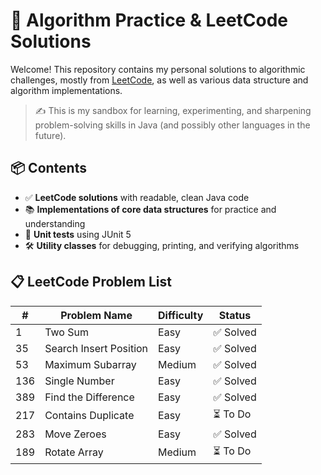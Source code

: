 # 🧠 Algorithm Practice & LeetCode Solutions

Welcome! This repository contains my personal solutions to algorithmic challenges, mostly from [LeetCode](https://leetcode.com), as well as various data structure and algorithm implementations.

> ✍️ This is my sandbox for learning, experimenting, and sharpening problem-solving skills in Java (and possibly other languages in the future).

## 📦 Contents

- ✅ **LeetCode solutions** with readable, clean Java code
- 📚 **Implementations of core data structures** for practice and understanding
- 🧪 **Unit tests** using JUnit 5
- 🛠️ **Utility classes** for debugging, printing, and verifying algorithms


## 📋 LeetCode Problem List

| #     | Problem Name               | Difficulty | Status     |
|-------|----------------------------|------------|------------|
| 1     | Two Sum                    | Easy       | ✅ Solved  |
| 35    | Search Insert Position     | Easy       | ✅ Solved  |
| 53    | Maximum Subarray           | Medium     | ✅ Solved  |
| 136   | Single Number              | Easy       | ✅ Solved  |
| 389   | Find the Difference        | Easy       | ✅ Solved  |
| 217   | Contains Duplicate         | Easy       | ⏳ To Do   |
| 283   | Move Zeroes                | Easy       | ✅ Solved  |
| 189   | Rotate Array               | Medium     | ⏳ To Do   |